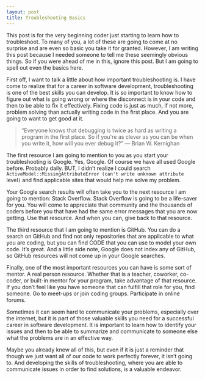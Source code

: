 ```yaml
---
layout: post
title: Troubleshooting Basics
---
```


This post is for the very beginning coder just starting to learn how to troubleshoot. To many of you, a lot of these are going to come at no surprise and are even so basic you take it for granted. However, I am writing this post because I needed someone to tell me these seemingly obvious things. So if you were ahead of me in this, ignore this post. But I am going to spell out even the basics here.

First off, I want to talk a little about how important troubleshooting is. I have come to realize that for a career in software development, troubleshooting is one of the best skills you can develop. It is so important to know how to figure out what is going wrong or where the disconnect is in your code and then to be able to fix it effectively. Fixing code is just as much, if not more, problem solving than actually writing code in the first place. And you are going to want to get good at it.

>“Everyone knows that debugging is twice as hard as writing a program in the first place. So if you're as clever as you can be when you write it, how will you ever debug it?”
― Brian W. Kernighan

The first resource I am going to mention to you as you start your troubleshooting is Google. Yes, Google. Of course we have all used Google before. Probably daily. BUT, I didn’t realize I could search `ActiveModel::MissingAttributeError (can't write unknown attribute `level`)` and find applicable sites that would help me solve my problem.

Your Google search results will often take you to the next resource I am going to mention: Stack Overflow. Stack Overflow is going to be a life-saver for you. You will come to appreciate that community and the thousands of coders before you that have had the same error messages that you are now getting. Use that resource. And when you can, give back to that resource.

The third resource that I am going to mention is GitHub. You can do a search on GitHub and find not only repositories that are applicable to what you are coding, but you can find CODE that you can use to model your own code. It’s great. And a little side note, Google does not index any of GitHub, so GitHub resources will not come up in your Google searches.

Finally, one of the most important resources you can have is some sort of mentor. A real person resource. Whether that is a teacher, coworker, co-coder, or built-in mentor for your program, take advantage of that resource. If you don’t feel like you have someone that can fulfill that role for you, find someone. Go to meet-ups or join coding groups. Participate in online forums.

Sometimes it can seem hard to communicate your problems, especially over the internet, but it is part of those valuable skills you need for a successful career in software development. It is important to learn how to identify your issues and then to be able to summarize and communicate to someone else what the problems are in an effective way.

Maybe you already knew all of this, but even if it is just a reminder that though we just want all of our code to work perfectly forever, it isn’t going to. And developing the skills of troubleshooting, where you are able to communicate issues in order to find solutions, is a valuable endeavor.
